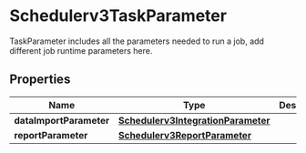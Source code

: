 

# Schedulerv3TaskParameter

TaskParameter includes all the parameters needed to run a job, add different job runtime parameters here.

## Properties

| Name | Type | Description | Notes |
|------------ | ------------- | ------------- | -------------|
|**dataImportParameter** | [**Schedulerv3IntegrationParameter**](Schedulerv3IntegrationParameter.md) |  |  [optional] |
|**reportParameter** | [**Schedulerv3ReportParameter**](Schedulerv3ReportParameter.md) |  |  [optional] |



